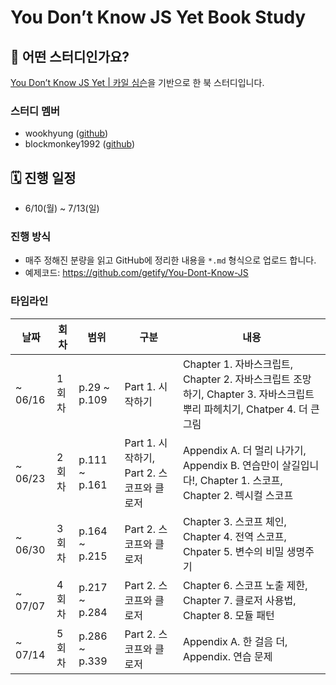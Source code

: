 # You Don’t Know JS Yet Book Study


## 🤔 어떤 스터디인가요?

[You Don’t Know JS Yet | 카일 심슨](https://www.yes24.com/Product/Goods/124396125)을 기반으로 한 북 스터디입니다.

### 스터디 멤버

- wookhyung ([github](https://github.com/w00khyung))
- blockmonkey1992 ([github](https://github.com/blockmonkey1992))

## 🗓️ 진행 일정
- 6/10(월) ~ 7/13(일)

### 진행 방식
- 매주 정해진 분량을 읽고 GitHub에 정리한 내용을 `*.md` 형식으로 업로드 합니다.
- 예제코드: https://github.com/getify/You-Dont-Know-JS

### 타임라인

| 날짜                | 회차             | 범위       | 구분                        | 내용                                                                                                                                              |
| ------------------- | ---------------- | ---------- | --------------------------- | ------------------------------------------------------------------------------------------------------------------------------------------------- |
| ~ 06/16            | 1회차              | p.29 ~ p.109   | Part 1. 시작하기          | Chapter 1. 자바스크립트, Chapter 2. 자바스크립트 조망하기, Chapter 3. 자바스크립트 뿌리 파헤치기, Chatper 4. 더 큰 그림                                           | 
| ~ 06/23           | 2회차              | p.111 ~ p.161  | Part 1. 시작하기, Part 2. 스코프와 클로저 | Appendix A. 더 멀리 나가기, Appendix B. 연습만이 살길입니다!, Chapter 1. 스코프, Chapter 2. 렉시컬 스코프                                        |
| ~ 06/30            | 3회차              | p.164 ~ p.215  | Part 2. 스코프와 클로저     | Chapter 3. 스코프 체인, Chapter 4. 전역 스코프, Chpater 5. 변수의 비밀 생명주기                                                                          |
| ~ 07/07             | 4회차              | p.217 ~ p.284  | Part 2. 스코프와 클로저     | Chapter 6. 스코프 노출 제한, Chapter 7. 클로저 사용법, Chapter 8. 모듈 패턴                                                                           |
| ~ 07/14            | 5회차              | p.286 ~  p.339 | Part 2. 스코프와 클로저     | Appendix A. 한 걸음 더, Appendix. 연습 문제                                                                                                     |
